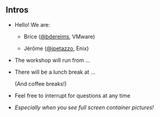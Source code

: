 ## Intros

- Hello! We are:

   - Brice ([@bdereims](https://twitter.com/bdereims), VMware)

   - Jérôme ([@jpetazzo](https://twitter.com/jpetazzo), Enix)

- The workshop will run from ...

- There will be a lunch break at ...

  (And coffee breaks!)

- Feel free to interrupt for questions at any time

- *Especially when you see full screen container pictures!*
